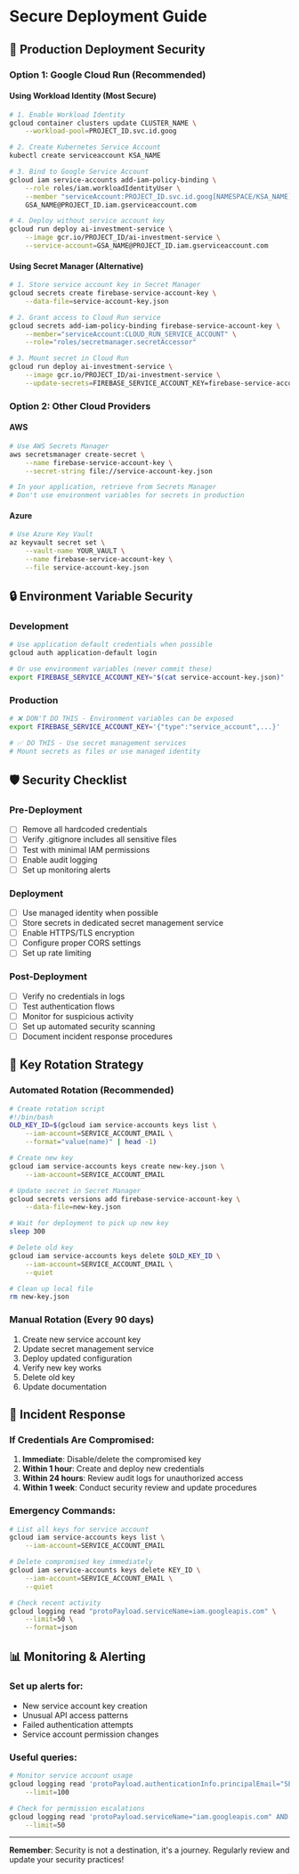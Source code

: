 # Secure Deployment Guide

## 🚀 Production Deployment Security

### Option 1: Google Cloud Run (Recommended)

#### Using Workload Identity (Most Secure)
```bash
# 1. Enable Workload Identity
gcloud container clusters update CLUSTER_NAME \
    --workload-pool=PROJECT_ID.svc.id.goog

# 2. Create Kubernetes Service Account
kubectl create serviceaccount KSA_NAME

# 3. Bind to Google Service Account
gcloud iam service-accounts add-iam-policy-binding \
    --role roles/iam.workloadIdentityUser \
    --member "serviceAccount:PROJECT_ID.svc.id.goog[NAMESPACE/KSA_NAME]" \
    GSA_NAME@PROJECT_ID.iam.gserviceaccount.com

# 4. Deploy without service account key
gcloud run deploy ai-investment-service \
    --image gcr.io/PROJECT_ID/ai-investment-service \
    --service-account=GSA_NAME@PROJECT_ID.iam.gserviceaccount.com
```

#### Using Secret Manager (Alternative)
```bash
# 1. Store service account key in Secret Manager
gcloud secrets create firebase-service-account-key \
    --data-file=service-account-key.json

# 2. Grant access to Cloud Run service
gcloud secrets add-iam-policy-binding firebase-service-account-key \
    --member="serviceAccount:CLOUD_RUN_SERVICE_ACCOUNT" \
    --role="roles/secretmanager.secretAccessor"

# 3. Mount secret in Cloud Run
gcloud run deploy ai-investment-service \
    --image gcr.io/PROJECT_ID/ai-investment-service \
    --update-secrets=FIREBASE_SERVICE_ACCOUNT_KEY=firebase-service-account-key:latest
```

### Option 2: Other Cloud Providers

#### AWS
```bash
# Use AWS Secrets Manager
aws secretsmanager create-secret \
    --name firebase-service-account-key \
    --secret-string file://service-account-key.json

# In your application, retrieve from Secrets Manager
# Don't use environment variables for secrets in production
```

#### Azure
```bash
# Use Azure Key Vault
az keyvault secret set \
    --vault-name YOUR_VAULT \
    --name firebase-service-account-key \
    --file service-account-key.json
```

## 🔒 Environment Variable Security

### Development
```bash
# Use application default credentials when possible
gcloud auth application-default login

# Or use environment variables (never commit these)
export FIREBASE_SERVICE_ACCOUNT_KEY="$(cat service-account-key.json)"
```

### Production
```bash
# ❌ DON'T DO THIS - Environment variables can be exposed
export FIREBASE_SERVICE_ACCOUNT_KEY='{"type":"service_account",...}'

# ✅ DO THIS - Use secret management services
# Mount secrets as files or use managed identity
```

## 🛡️ Security Checklist

### Pre-Deployment
- [ ] Remove all hardcoded credentials
- [ ] Verify .gitignore includes all sensitive files
- [ ] Test with minimal IAM permissions
- [ ] Enable audit logging
- [ ] Set up monitoring alerts

### Deployment
- [ ] Use managed identity when possible
- [ ] Store secrets in dedicated secret management service
- [ ] Enable HTTPS/TLS encryption
- [ ] Configure proper CORS settings
- [ ] Set up rate limiting

### Post-Deployment
- [ ] Verify no credentials in logs
- [ ] Test authentication flows
- [ ] Monitor for suspicious activity
- [ ] Set up automated security scanning
- [ ] Document incident response procedures

## 🔄 Key Rotation Strategy

### Automated Rotation (Recommended)
```bash
# Create rotation script
#!/bin/bash
OLD_KEY_ID=$(gcloud iam service-accounts keys list \
    --iam-account=SERVICE_ACCOUNT_EMAIL \
    --format="value(name)" | head -1)

# Create new key
gcloud iam service-accounts keys create new-key.json \
    --iam-account=SERVICE_ACCOUNT_EMAIL

# Update secret in Secret Manager
gcloud secrets versions add firebase-service-account-key \
    --data-file=new-key.json

# Wait for deployment to pick up new key
sleep 300

# Delete old key
gcloud iam service-accounts keys delete $OLD_KEY_ID \
    --iam-account=SERVICE_ACCOUNT_EMAIL \
    --quiet

# Clean up local file
rm new-key.json
```

### Manual Rotation (Every 90 days)
1. Create new service account key
2. Update secret management service
3. Deploy updated configuration
4. Verify new key works
5. Delete old key
6. Update documentation

## 🚨 Incident Response

### If Credentials Are Compromised:
1. **Immediate**: Disable/delete the compromised key
2. **Within 1 hour**: Create and deploy new credentials
3. **Within 24 hours**: Review audit logs for unauthorized access
4. **Within 1 week**: Conduct security review and update procedures

### Emergency Commands:
```bash
# List all keys for service account
gcloud iam service-accounts keys list \
    --iam-account=SERVICE_ACCOUNT_EMAIL

# Delete compromised key immediately
gcloud iam service-accounts keys delete KEY_ID \
    --iam-account=SERVICE_ACCOUNT_EMAIL \
    --quiet

# Check recent activity
gcloud logging read "protoPayload.serviceName=iam.googleapis.com" \
    --limit=50 \
    --format=json
```

## 📊 Monitoring & Alerting

### Set up alerts for:
- New service account key creation
- Unusual API access patterns
- Failed authentication attempts
- Service account permission changes

### Useful queries:
```bash
# Monitor service account usage
gcloud logging read 'protoPayload.authenticationInfo.principalEmail="SERVICE_ACCOUNT_EMAIL"' \
    --limit=100

# Check for permission escalations
gcloud logging read 'protoPayload.serviceName="iam.googleapis.com" AND protoPayload.methodName="SetIamPolicy"' \
    --limit=50
```

---

**Remember**: Security is not a destination, it's a journey. Regularly review and update your security practices!
